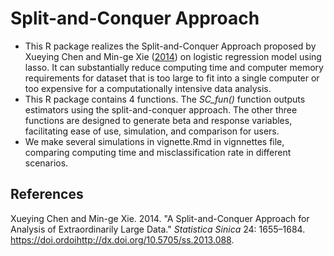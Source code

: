 # Split-and-Conquer Approach

* This R package realizes the Split-and-Conquer Approach proposed by Xueying Chen and Min-ge Xie ([2014](#ref-SC)) 
on logistic regression model using lasso. It can substantially reduce computing time and computer memory 
requirements for dataset that is too large to fit into a single computer or too expensive for a computationally intensive data analysis.  
* This R package contains 4 functions. The *SC_fun()* function outputs estimators using the split-and-conquer approach. The other three functions are designed to generate beta and response variables, facilitating ease of use, simulation, and comparison for users.  
* We make several simulations in vignette.Rmd in vignnettes file, comparing computing time and misclassification rate in
different scenarios.




## References

<div id="refs" class="references">

<div id="ref-SC">

Xueying Chen and Min-ge Xie. 2014. "A Split-and-Conquer Approach for Analysis
of Extraordinarily Large Data." *Statistica Sinica* 24: 1655–1684.
<https://doi.ordoihttp://dx.doi.org/10.5705/ss.2013.088>.
